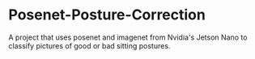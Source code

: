 # Posenet-Posture-Correction
A project that uses posenet and imagenet from Nvidia's Jetson Nano to classify pictures of good or bad sitting postures.
